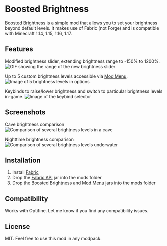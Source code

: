 # Boosted Brightness
Boosted Brightness is a simple mod that allows you to set your brightness beyond default levels.
It makes use of Fabric (not Forge) and is compatible with Minecraft 1.14, 1.15, 1.16, 1.17.

## Features
Modified brightness slider, extending brightness range to -150% to 1200%.
![GIF showing the range of the new brightness slider](https://i.imgur.com/ScqEWNE.gif "From -15% to 1200%!")

Up to 5 custom brightness levels accessible via [Mod Menu](https://www.curseforge.com/minecraft/mc-mods/modmenu).
![Image of 5 brightness levels in options](https://user-images.githubusercontent.com/43352940/122160522-15903a80-ce3e-11eb-86f0-daa53a3b4788.png "")

Keybinds to raise/lower brightness and switch to particular brightness levels in-game.
![Image of the keybind selector](https://user-images.githubusercontent.com/43352940/122161054-02ca3580-ce3f-11eb-81f3-1f623548b3fd.png "Hopefully 'b' isn't taken!")

## Screenshots
Cave brightness comparison
![Comparison of several brightness levels in a cave](https://i.imgur.com/0e3v7rz.png "From -150% to 1200%!")

Nighttime brightness comparison
![Comparison of several brightness levels underwater](https://i.imgur.com/jj6rp7y.png "From -150% to 1200%!")

## Installation
1. Install [Fabric](https://fabricmc.net/use/)
2. Drop the [Fabric API](https://www.curseforge.com/minecraft/mc-mods/fabric-api) jar into the mods folder
3. Drop the Boosted Brightness and [Mod Menu](https://www.curseforge.com/minecraft/mc-mods/modmenu) jars into the mods folder

## Compatibility
Works with Optifine. Let me know if you find any compatibility issues.

## License
MIT. Feel free to use this mod in any modpack.
